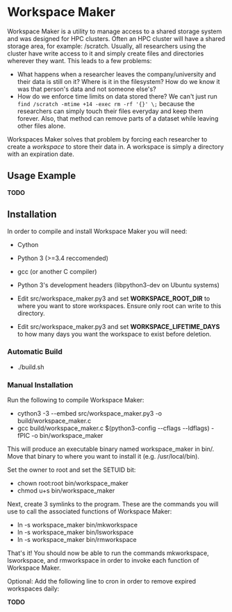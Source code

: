 Workspace Maker
===============

Workspace Maker is a utility to manage access to a shared storage system and was designed for HPC clusters.  Often an HPC cluster will have a shared storage area, for example: /scratch.  Usually, all researchers using the cluster have write access to it and simply create files and directories wherever they want.  This leads to a few problems:

* What happens when a researcher leaves the company/university and their data is still on it?  Where is it in the filesystem?  How do we know it was that person's data and not someone else's?
* How do we enforce time limits on data stored there?  We can't just run `find /scratch -mtime +14 -exec rm -rf '{}' \;` because the researchers can simply touch their files everyday and keep them forever.  Also, that method can remove parts of a dataset while leaving other files alone.

Workspaces Maker solves that problem by forcing each researcher to create a *workspace* to store their data in.  A workspace is simply a directory with an expiration date.


Usage Example
-------------

**TODO**


Installation
------------

In order to compile and install Workspace Maker you will need:

* Cython
* Python 3 (>=3.4 reccomended)
* gcc (or another C compiler)
* Python 3's development headers (libpython3-dev on Ubuntu systems)

* Edit src/workspace_maker.py3 and set **WORKSPACE_ROOT_DIR** to where you want to store workspaces.  Ensure only root can write to this directory.
* Edit src/workspace_maker.py3 and set **WORKSPACE_LIFETIME_DAYS** to how many days you want the workspace to exist before deletion.

### Automatic Build

* ./build.sh

### Manual Installation

Run the following to compile Workspace Maker:

* cython3 -3 --embed src/workspace_maker.py3 -o build/workspace_maker.c
* gcc build/workspace_maker.c $(python3-config --cflags --ldflags) -fPIC -o bin/workspace_maker

This will produce an executable binary named workspace_maker in bin/.  Move that binary to where you want to install it (e.g. /usr/local/bin).

Set the owner to root and set the SETUID bit:

* chown root:root bin/workspace_maker
* chmod u+s bin/workspace_maker

Next, create 3 symlinks to the program.  These are the commands you will use to call the associated functions of Workspace Maker:

* ln -s workspace_maker bin/mkworkspace
* ln -s workspace_maker bin/lsworkspace
* ln -s workspace_maker bin/rmworkspace

That's it!  You should now be able to run the commands mkworkspace, lsworkspace, and rmworkspace in order to invoke each function of Workspace Maker.

Optional: Add the following line to cron in order to remove expired workspaces daily:

**TODO**

